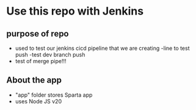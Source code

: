 # Use this repo with Jenkins
## purpose of repo 
- used to test our jenkins cicd pipeline that we are creating
-line to test push
-test dev branch push
- test of merge pipe!!!
## About the app
- "app" folder stores Sparta app
- uses Node JS v20
